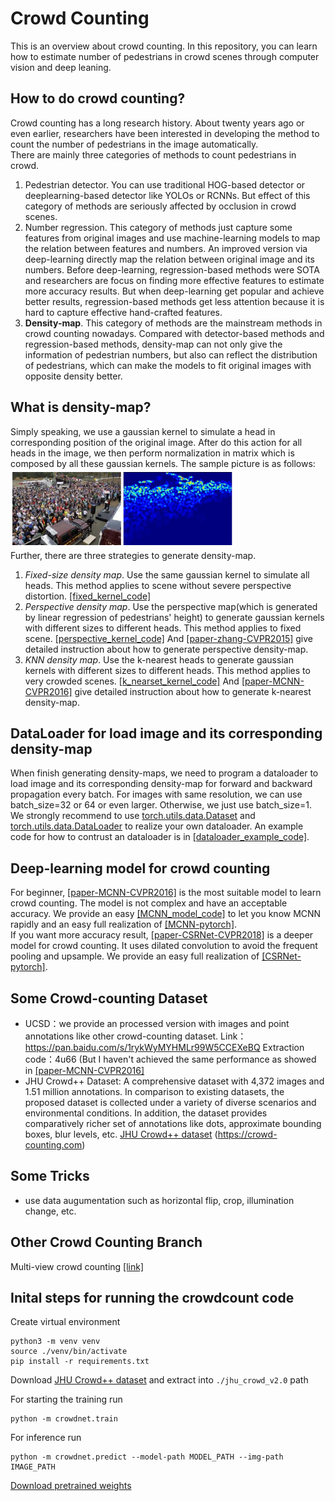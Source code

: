 # Crowd Counting

This is an overview about crowd counting. In this repository, you can learn how to estimate number of pedestrians in crowd scenes through computer vision and deep leaning.

## How to do crowd counting?
Crowd counting has a long research history. About twenty years ago or even earlier, researchers have been interested in developing the method to count the number of pedestrians in the image automatically.  
There are mainly three categories of methods to count pedestrians in crowd. 
1. Pedestrian detector. You can use traditional HOG-based detector or deeplearning-based detector like YOLOs or RCNNs. But effect of this category of methods are seriously affected by occlusion in crowd scenes. 
2. Number regression. This category of methods just capture some features from original images and use machine-learning models to map the relation between features and numbers. An improved version via deep-learning directly map the relation between original image and its numbers. Before deep-learning, regression-based methods were SOTA and researchers are focus on finding more effective features to estimate more accuracy results. But when deep-learning get popular and achieve better results, regression-based methods get less attention because it is hard to capture effective hand-crafted features. 
3. **Density-map**. This category of methods are the mainstream methods in crowd counting nowadays. Compared with detector-based methods and regression-based methods, density-map can not only give the information of pedestrian numbers, but also can reflect the distribution of pedestrians, which can make the models to fit original images with opposite density better.

## What is density-map?
Simply speaking, we use a gaussian kernel to simulate a head in corresponding position of the original image. After do this action for all heads in the image, we then perform normalization in matrix which is composed by all these gaussian kernels. The sample picture is as follows:  
![density-map sample](./imgs/density-map-sample.png)  
Further, there are three strategies to generate density-map.  
1. *Fixed-size density map*. Use the same gaussian kernel to simulate all heads. This method applies to scene without severe perspective distortion. [[fixed_kernel_code]](./generate_density_map/same_gaussian_kernel.py)  
2. *Perspective density map*. Use the perspective map(which is generated by linear regression of pedestrians' height) to generate gaussian kernels with different sizes to different heads. This method applies to fixed scene. [[perspective_kernel_code]](./generate_density_map/perspective_gaussian_kernel.py) And [[paper-zhang-CVPR2015]](https://www.ee.cuhk.edu.hk/~xgwang/papers/zhangLWYcvpr15.pdf) give detailed instruction about how to generate perspective density-map.  
3. *KNN density map*. Use the k-nearest heads to generate gaussian kernels with different sizes to different heads. This method applies to very crowded scenes. [[k_nearset_kernel_code]](./generate_density_map/k_nearest_gaussian_kernel.py) And [[paper-MCNN-CVPR2016]](https://pdfs.semanticscholar.org/7ca4/bcfb186958bafb1bb9512c40a9c54721c9fc.pdf) give detailed instruction about how to generate k-nearest density-map.  

## DataLoader for load image and its corresponding density-map
When finish generating density-maps, we need to program a dataloader to load image and its corresponding density-map for forward and backward propagation every batch. For images with same resolution, we can use batch_size=32 or 64 or even larger. Otherwise, we just use batch_size=1. We strongly recommend to use [torch.utils.data.Dataset](https://pytorch.org/docs/stable/data.html#torch.utils.data.Dataset) and [torch.utils.data.DataLoader](https://pytorch.org/docs/stable/data.html#torch.utils.data.DataLoader) to realize your own dataloader. An example code for how to contrust an dataloader is in [[dataloader_example_code]](./dataloader/dataloader_example.py).

## Deep-learning model for crowd counting
For beginner, [[paper-MCNN-CVPR2016]](https://pdfs.semanticscholar.org/7ca4/bcfb186958bafb1bb9512c40a9c54721c9fc.pdf) is the most suitable model to learn crowd counting. The model is not complex and have an acceptable accuracy. We provide an easy [[MCNN_model_code]](./crowd_model/mcnn_model.py) to let you know MCNN rapidly and an easy full realization of [[MCNN-pytorch]](https://github.com/CommissarMa/MCNN-pytorch).  
If you want more accuracy result, [[paper-CSRNet-CVPR2018]](https://arxiv.org/abs/1802.10062) is a deeper model for crowd counting. It uses dilated convolution to avoid the frequent pooling and upsample. We provide an easy full realization of [[CSRNet-pytorch]](https://github.com/CommissarMa/CSRNet-pytorch).

## Some Crowd-counting Dataset
+ UCSD：we provide an processed version with images and point annotations like other crowd-counting dataset.
Link：https://pan.baidu.com/s/1rykWyMYHMLr99W5CCEXeBQ 
Extraction code：4u66 (But I haven't achieved the same performance as showed in [[paper-MCNN-CVPR2016]](https://pdfs.semanticscholar.org/7ca4/bcfb186958bafb1bb9512c40a9c54721c9fc.pdf)
+ JHU Crowd++ Dataset: A comprehensive dataset with 4,372 images and 1.51 million annotations. In comparison to existing datasets, the proposed dataset is collected under a variety of diverse scenarios and environmental conditions. In addition, the dataset provides comparatively richer set of annotations like dots, approximate bounding boxes, blur levels, etc. [JHU Crowd++ dataset](https://drive.google.com/drive/folders/1FkdvHyAom1B2aVj6_jZpZPW01sQNiI7n) (https://crowd-counting.com)

## Some Tricks
+ use data augumentation such as horizontal flip, crop, illumination change, etc.

## Other Crowd Counting Branch
Multi-view crowd counting [[link]](./multi_view_counting/多视角计数调研.md)

## Inital steps for running the crowdcount code
Create virtual environment
```shell
python3 -m venv venv
source ./venv/bin/activate
pip install -r requirements.txt
```

Download [JHU Crowd++ dataset](https://drive.google.com/drive/folders/1FkdvHyAom1B2aVj6_jZpZPW01sQNiI7n) and extract into `./jhu_crowd_v2.0` path

For starting the training run
```shell
python -m crowdnet.train
```

For inference run
```shell
python -m crowdnet.predict --model-path MODEL_PATH --img-path IMAGE_PATH
```

[Download pretrained weights](https://drive.google.com/file/d/1YFxRZOiH3g5wOTj4vXCLxBSOqJknyuPk/view?usp=sharing)


